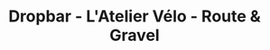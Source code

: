 ---
title: "Dropbar - L'Atelier Vélo - Route & Gravel"
url: /meudon/dropbar-latelier-velo-route-und-gravel/
shop: Fahrrad
---